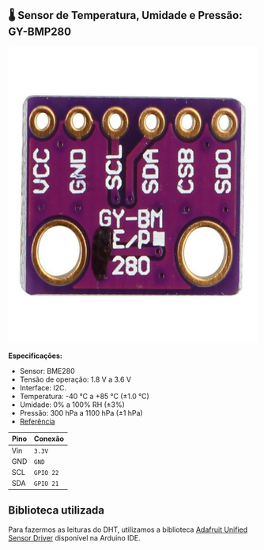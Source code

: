 ## 🌡️ Sensor de Temperatura, Umidade e Pressão: GY-BMP280

<img src="README.assets/BMP280.jpg" width="800" height="600">

**Especificações:**
- Sensor: BME280
- Tensão de operação: 1.8 V a 3.6 V
- Interface: I2C.
- Temperatura: -40 °C a +85 °C (±1.0 °C)
- Umidade: 0% a 100% RH (±3%)
- Pressão: 300 hPa a 1100 hPa (±1 hPa)
- [Referência](https://www.alldatasheet.com/datasheet-pdf/view/1132069/BOSCH/BMP280.html)


| **Pino** | **Conexão**                                                                 |
|-------------|---------------------------------------------------------------------------------|
| Vin         | `3.3V`                                                                          |
| GND         | `GND`                                                                           |
| SCL         | `GPIO 22`                                                                       |
| SDA         | `GPIO 21`                                                                       |

## Biblioteca utilizada
Para fazermos as leituras do DHT, utilizamos a biblioteca [Adafruit Unified Sensor Driver](https://github.com/adafruit/Adafruit_Sensor) disponível na Arduino IDE.
